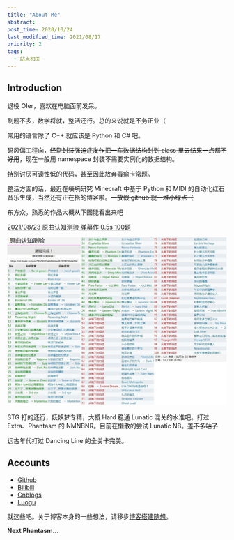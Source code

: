 ```yaml
---
title: "About Me"
abstract: 
post_time: 2020/10/24
last_modified_time: 2021/08/17
priority: 2
tags:
  - 站点相关
---
```

## Introduction

退役 OIer，喜欢在电脑面前发呆。

刷题不多，数学将就，整活还行。总的来说就是不务正业（

常用的语言除了 C++ 就应该是 Python 和 C# 吧。

码风偏工程向，~~经常封装强迫症发作把一车数据结构封到 class 里去结果一点都不好用~~，现在一般用 namespace 封装不需要实例化的数据结构。

特别讨厌可读性低的代码，甚至因此放弃毒瘤卡常题。

整活方面的话，最近在~~填坑~~研究 Minecraft 中基于 Python 和 MIDI 的自动化红石音乐生成，当然还有正在搭的博客啦。~~一放假 github 就一堆小绿点（~~

东方众。熟悉的作品大概从下图能看出来吧

[2021/08/23 原曲认知测验 弹幕作 0.5s 100题](https://cd.thwiki.cc/quiz?95e9020143d5b2eed57029875fe0e90d)

![原曲认知测验](music_test.jpg)

STG 打的还行，妖妖梦专精，大概 Hard 稳通 Lunatic 混关的水准吧。打过 Extra、Phantasm 的 NMNBNR。目前在懒散的尝试 Lunatic NB。~~差不多咕了~~

远古年代打过 Dancing Line 的全关卡完美。

## Accounts

+ [Github](https://github.com/sun123zxy)
+ [Bilibili](https://space.bilibili.com/70234413)
+ [Cnblogs](https://www.cnblogs.com/sun123zxy/)
+ [Luogu](https://www.luogu.com.cn/user/23632)

就这些吧。关于博客本身的一些想法，请移步[博客搭建随想](/p/20210817-aboutblog/)。

**Next Phantasm...**
